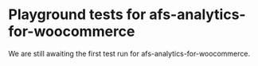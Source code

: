 # Playground tests for afs-analytics-for-woocommerce
We are still awaiting the first test run for afs-analytics-for-woocommerce.

